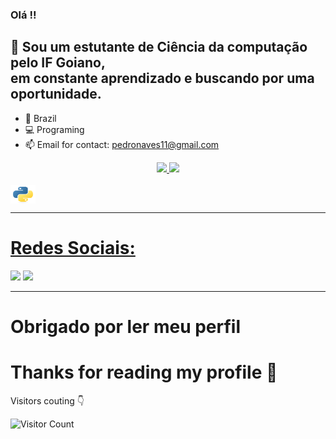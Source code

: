 ### Olá !!

📌 Sou um estutante de Ciência da computação pelo IF Goiano, <br>
  em constante aprendizado e buscando por uma oportunidade.
  ----------------------------------------------------------------------------------
  
- 📍 Brazil
- 💻 Programing
- 📫 Email for contact: pedronaves11@gmail.com
<div align="center">
  <a href="https://github.com/PedroNaves00">
  <img height="150em" src="https://github-readme-stats.vercel.app/api?username=PedroNaves00&show_icons=true&theme=dark&include_all_commits=true&count_private=true"/>
  <img height="150em" src="https://github-readme-stats.vercel.app/api/top-langs/?username=PedroNaves00&layout=compact&langs_count=7&theme=dark"/>
</div>
  <div style="display: inline_block"><br>
  <img align="center" alt="Pedro-Python" height="30" width="40" src="https://raw.githubusercontent.com/devicons/devicon/master/icons/python/python-original.svg">
</div>
  
   ----------------------------------------------------------------------------------
  
  ##
 
  # Redes Sociais:
  
   <div> 
  <a href="https://instagram.com/_pedro_naves" target="_blank"><img src="https://img.shields.io/badge/-Instagram-%23E4405F?style=for-the-badge&logo=instagram&logoColor=white" target="_blank"></a>
  <a href = "mailto:pedronaves11@gmai.com"><img src="https://img.shields.io/badge/-Gmail-%23333?style=for-the-badge&logo=gmail&logoColor=white" target="_blank"></a>
  
   </div>

   ----------------------------------------------------------------------------------
  
  # Obrigado por ler meu perfil
  # Thanks for reading my profile 🤝
  
  
  Visitors couting 👇

![Visitor Count](https://profile-counter.glitch.me/PedroNaves7/count.svg)
<div style="text-align: right">
  
